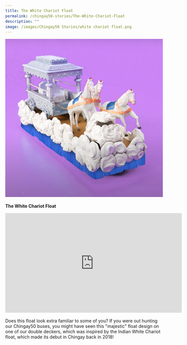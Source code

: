 ```yaml
---
title: The White Chariot Float
permalink: /chingay50-stories/The-White-Chariot-Float
description: ""
image: /images/Chingay50 Stories/white chariot float.png
---
```

![White Chariot Float](/images/Chingay50%20Stories/white%20chariot%20float.png)
<br></br>
**The White Chariot Float**

<iframe width="560" height="315" src="https://www.youtube.com/embed/l7cPZ4pxAKY" title="YouTube video player" frameborder="0" allow="accelerometer; autoplay; clipboard-write; encrypted-media; gyroscope; picture-in-picture" allowfullscreen></iframe>

Does this float look extra familiar to some of you? If you were out hunting our Chingay50 buses, you might have seen this "majestic" float design on one of our double deckers, which was inspired by the Indian White Chariot float, which made its debut in Chingay back in 2018!